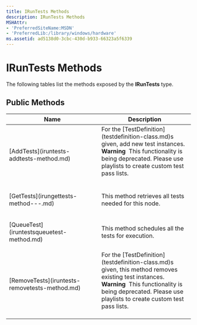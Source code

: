 ```yaml
---
title: IRunTests Methods
description: IRunTests Methods
MSHAttr:
- 'PreferredSiteName:MSDN'
- 'PreferredLib:/library/windows/hardware'
ms.assetid: ad5138d0-3cbc-430d-b933-66323a5f6339
---
```


# IRunTests Methods


The following tables list the methods exposed by the **IRunTests** type.

## <span id="Public-Methods"></span><span id="public_methods"></span><span id="PUBLIC_METHODS"></span>Public Methods


<table>
<colgroup>
<col width="50%" />
<col width="50%" />
</colgroup>
<thead>
<tr class="header">
<th>Name</th>
<th>Description</th>
</tr>
</thead>
<tbody>
<tr class="odd">
<td><p>[AddTests](iruntests-addtests-method.md)</p></td>
<td>For the [TestDefinition](testdefinition-class.md)s given, add new test instances.
<div class="alert">
<strong>Warning</strong>  This functionality is being deprecated. Please use playlists to create custom test pass lists.
</div>
<div>
 
</div></td>
</tr>
<tr class="even">
<td><p>[GetTests](irungettests-method---.md)</p></td>
<td><p>This method retrieves all tests needed for this node.</p></td>
</tr>
<tr class="odd">
<td><p>[QueueTest](iruntestsqueuetest-method.md)</p></td>
<td><p>This method schedules all the tests for execution.</p></td>
</tr>
<tr class="even">
<td><p>[RemoveTests](iruntests-removetests-method.md)</p></td>
<td>For the [TestDefinition](testdefinition-class.md)s given, this method removes existing test instances.
<div class="alert">
<strong>Warning</strong>  This functionality is being deprecated. Please use playlists to create custom test pass lists.
</div>
<div>
 
</div></td>
</tr>
</tbody>
</table>

 

 

 






